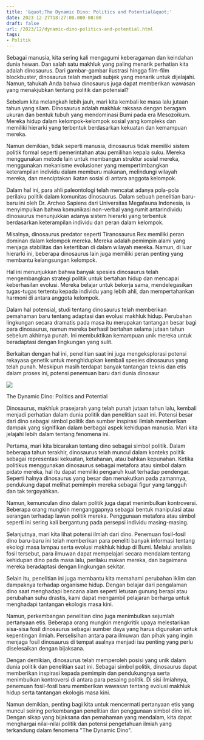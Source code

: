 ```yaml
---
title: '&quot;The Dynamic Dino: Politics and Potential&quot;'
date: 2023-12-27T18:27:00.000-08:00
draft: false
url: /2023/12/dynamic-dino-politics-and-potential.html
tags: 
- Politik
---
```


  

Sebagai manusia, kita sering kali mengagumi keberagaman dan keindahan dunia hewan. Dan salah satu makhluk yang paling menarik perhatian kita adalah dinosaurus. Dari gambar-gambar ilustrasi hingga film-film blockbuster, dinosaurus telah menjadi subjek yang menarik untuk dijelajahi. Namun, tahukah Anda bahwa dinosaurus juga dapat memberikan wawasan yang menakjubkan tentang politik dan potensial?

  

Sebelum kita melangkah lebih jauh, mari kita kembali ke masa lalu jutaan tahun yang silam. Dinosaurus adalah makhluk raksasa dengan beragam ukuran dan bentuk tubuh yang mendominasi Bumi pada era Mesozoikum. Mereka hidup dalam kelompok-kelompok sosial yang kompleks dan memiliki hierarki yang terbentuk berdasarkan kekuatan dan kemampuan mereka.

  

Namun demikian, tidak seperti manusia, dinosaurus tidak memiliki sistem politik formal seperti pemerintahan atau pemilihan kepala suku. Mereka menggunakan metode lain untuk membangun struktur sosial mereka, menggunakan mekanisme evolusioner yang mempertimbangkan keterampilan individu dalam memburu makanan, melindungi wilayah mereka, dan menciptakan ikatan sosial di antara anggota kelompok.

  

Dalam hal ini, para ahli paleontologi telah mencatat adanya pola-pola perilaku politik dalam komunitas dinosaurus. Dalam sebuah penelitian baru-baru ini oleh Dr. Archeo Sapiens dari Universitas Megafauna Indonesia, ia menyimpulkan bahwa komunikasi non-verbal yang rumit antarindividu dinosaurus menunjukkan adanya sistem hierarki yang terbentuk berdasarkan keterampilan individu dan peran dalam kelompok.

  

Misalnya, dinosaurus predator seperti Tiranosaurus Rex memiliki peran dominan dalam kelompok mereka. Mereka adalah pemimpin alami yang menjaga stabilitas dan ketertiban di dalam wilayah mereka. Namun, di luar hierarki ini, beberapa dinosaurus lain juga memiliki peran penting yang membantu kelangsungan kelompok.

  

Hal ini menunjukkan bahwa banyak spesies dinosaurus telah mengembangkan strategi politik untuk bertahan hidup dan mencapai keberhasilan evolusi. Mereka belajar untuk bekerja sama, mendelegasikan tugas-tugas tertentu kepada individu yang lebih ahli, dan mempertahankan harmoni di antara anggota kelompok.

  

Dalam hal potensial, studi tentang dinosaurus telah memberikan pemahaman baru tentang adaptasi dan evolusi makhluk hidup. Perubahan lingkungan secara dramatis pada masa itu merupakan tantangan besar bagi para dinosaurus, namun mereka berhasil bertahan selama jutaan tahun sebelum akhirnya punah. Ini membuktikan kemampuan unik mereka untuk beradaptasi dengan lingkungan yang sulit.

  

Berkaitan dengan hal ini, penelitian saat ini juga mengeksplorasi potensi rekayasa genetik untuk menghidupkan kembali spesies dinosaurus yang telah punah. Meskipun masih terdapat banyak tantangan teknis dan etis dalam proses ini, potensi penemuan baru dari dunia dinosaur

  

![](https://i.ytimg.com/vi/ukh3vXvkhq0/maxresdefault.jpg)

  

The Dynamic Dino: Politics and Potential

  

Dinosaurus, makhluk prasejarah yang telah punah jutaan tahun lalu, kembali menjadi perhatian dalam dunia politik dan penelitian saat ini. Potensi besar dari dino sebagai simbol politik dan sumber inspirasi ilmiah memberikan dampak yang signifikan dalam berbagai aspek kehidupan manusia. Mari kita jelajahi lebih dalam tentang fenomena ini.

  

Pertama, mari kita bicarakan tentang dino sebagai simbol politik. Dalam beberapa tahun terakhir, dinosaurus telah muncul dalam konteks politik sebagai representasi kekuatan, ketahanan, atau bahkan kepunahan. Ketika politikus menggunakan dinosaurus sebagai metafora atau simbol dalam pidato mereka, hal itu dapat memiliki pengaruh kuat terhadap pendengar. Seperti halnya dinosaurus yang besar dan menakutkan pada zamannya, pendukung dapat melihat pemimpin mereka sebagai figur yang tangguh dan tak tergoyahkan.

  

Namun, kemunculan dino dalam politik juga dapat menimbulkan kontroversi. Beberapa orang mungkin menganggapnya sebagai bentuk manipulasi atau serangan terhadap lawan politik mereka. Penggunaan metafora atau simbol seperti ini sering kali bergantung pada persepsi individu masing-masing.

  

Selanjutnya, mari kita lihat potensi ilmiah dari dino. Penemuan fosil-fosil dino baru-baru ini telah memberikan para peneliti banyak informasi tentang ekologi masa lampau serta evolusi makhluk hidup di Bumi. Melalui analisis fosil tersebut, para ilmuwan dapat mempelajari secara mendalam tentang kehidupan dino pada masa lalu, perilaku makan mereka, dan bagaimana mereka beradaptasi dengan lingkungan sekitar.

  

Selain itu, penelitian ini juga membantu kita memahami perubahan iklim dan dampaknya terhadap organisme hidup. Dengan belajar dari pengalaman dino saat menghadapi bencana alam seperti letusan gunung berapi atau perubahan suhu drastis, kami dapat mengambil pelajaran berharga untuk menghadapi tantangan ekologis masa kini.

  

Namun, perkembangan penelitian dino juga menimbulkan sejumlah pertanyaan etis. Beberapa orang mungkin mengkritik upaya melestarikan sisa-sisa fosil dinosaurus sebagai sumber daya yang harus digunakan untuk kepentingan ilmiah. Perselisihan antara para ilmuwan dan pihak yang ingin menjaga fosil dinosaurus di tempat asalnya menjadi isu penting yang perlu diselesaikan dengan bijaksana.

  

Dengan demikian, dinosaurus telah memperoleh posisi yang unik dalam dunia politik dan penelitian saat ini. Sebagai simbol politik, dinosaurus dapat memberikan inspirasi kepada pemimpin dan pendukungnya serta menimbulkan kontroversi di antara para pesaing politik. Di sisi ilmiahnya, penemuan fosil-fosil baru memberikan wawasan tentang evolusi makhluk hidup serta tantangan ekologis masa kini.

  

Namun demikian, penting bagi kita untuk mencermati pertanyaan etis yang muncul seiring perkembangan penelitian dan penggunaan simbol dino ini. Dengan sikap yang bijaksana dan pemahaman yang mendalam, kita dapat menghargai nilai-nilai politik dan potensi pengetahuan ilmiah yang terkandung dalam fenomena "The Dynamic Dino".